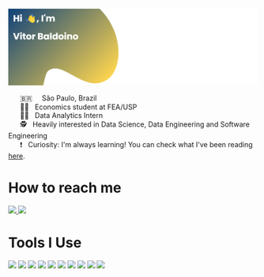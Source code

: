 
![Banner](./images/banner.png)

<!--
# About Me
-->

&nbsp; &nbsp; &nbsp; :brazil: &nbsp; &nbsp; São Paulo, Brazil <br/>
&nbsp; &nbsp; &nbsp; :man_student: &nbsp; Economics student at FEA/USP <br/>
&nbsp; &nbsp; &nbsp; :technologist: &nbsp; Data Analytics Intern <br/>
&nbsp; &nbsp; &nbsp; :detective: &nbsp; Heavily interested in Data Science, Data Engineering and Software Engineering <br/>
&nbsp; &nbsp; &nbsp; :heavy_exclamation_mark: &nbsp; Curiosity: I'm always learning! You can check what I've been reading [here](https://github.com/baldoinov/text-books). <br/>


# How to reach me

<p>
  <a href="mailto:vdbaldoino@gmail.com?subject=Olá%20Bruno%20Tacca">
    <img src="https://img.shields.io/badge/gmail-%23D14836.svg?&style=for-the-badge&logo=gmail&logoColor=white"/>
  </a>
  <a href="https://www.linkedin.com/in/vitorbaldoino/">
    <img src="https://img.shields.io/badge/linkedin-%230077B5.svg?&style=for-the-badge&logo=linkedin&logoColor=white" />
  </a>
</p>


# Tools I Use

![](https://img.shields.io/badge/Editor-VS_Code-informational?style=flat&logo=visual-studio-code&logoColor=white&color=6aa6f8)
![](https://img.shields.io/badge/Editor-Jupyter-informational?style=flat&logo=Jupyter&logoColor=white&color=6aa6f8)
![](https://img.shields.io/badge/Code-Python-informational?style=flat&logo=python&logoColor=white&color=6aa6f8)
![](https://img.shields.io/badge/Tools-pandas-informational?style=flat&logo=pandas&logoColor=white&color=6aa6f8)
![](https://img.shields.io/badge/Tools-Tableau-informational?style=flat&logo=Tableau&logoColor=white&color=6aa6f8)
![](https://img.shields.io/badge/Tools-Microsoft_Office-informational?style=flat&logo=Microsoft-Office&logoColor=white&color=6aa6f8)
![](https://img.shields.io/badge/Tools-Microsoft_Excel-informational?style=flat&logo=Microsoft-Excel&logoColor=white&color=6aa6f8)
![](https://img.shields.io/badge/Tools-Microsoft_Power_Point-informational?style=flat&logo=Microsoft-PowerPoint&logoColor=white&color=6aa6f8)
![](https://img.shields.io/badge/Tools-Microsoft_Word-informational?style=flat&logo=Microsoft-Word&logoColor=white&color=6aa6f8)
![](https://img.shields.io/badge/Tools-PostgreSQL-informational?style=flat&logo=postgresql&logoColor=white&color=6aa6f8)



<!--

![](https://img.shields.io/badge/Tools-Power_BI-informational?style=flat&logo=Power-BI&logoColor=white&color=6aa6f8)
-->
